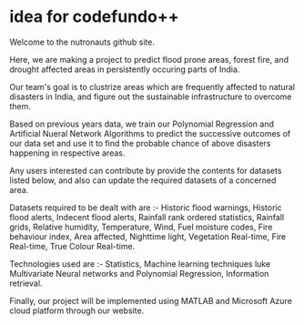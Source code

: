 # idea for codefundo++

Welcome to the nutronauts github site. 

Here, we are making a project to predict flood prone areas, forest fire, and drought affected areas in persistently occuring parts of India.

Our team's goal is to clustrize areas which are frequently affected to natural disasters in India, and figure out the sustainable infrastructure to overcome them.

Based on previous years data, we train our Polynomial Regression and Artificial Nueral Network Algorithms to predict the successive outcomes of our data set and use it to find the probable chance of above disasters happening in respective areas.

Any users interested can contribute by provide the contents for datasets listed below, and also can update the required datasets of a concerned area.

Datasets required to be dealt with are :-
Historic flood warnings, Historic flood alerts, Indecent flood alerts, Rainfall rank ordered statistics, Rainfall grids, Relative humidity, Temperature, Wind, Fuel moisture codes, Fire behaviour index, Area affected, Nighttime light, Vegetation Real-time, Fire Real-time, True Colour Real-time.

Technologies used are :-
Statistics, Machine learning techniques luke Multivariate Neural networks and Polynomial Regression, Information retrieval.

Finally, our project will be implemented using MATLAB and Microsoft Azure cloud platform through our website.
